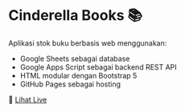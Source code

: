 # Cinderella Books 📚

Aplikasi stok buku berbasis web menggunakan:
- Google Sheets sebagai database
- Google Apps Script sebagai backend REST API
- HTML modular dengan Bootstrap 5
- GitHub Pages sebagai hosting

🔗 [Lihat Live](https://tiarapld.github.io/Cinderella-Books/)
